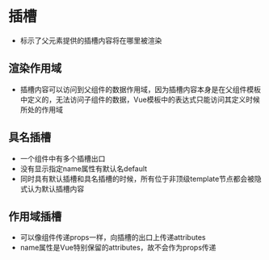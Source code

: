 # 插槽 
- 标示了父元素提供的插槽内容将在哪里被渲染
  
## 渲染作用域
- 插槽内容可以访问到父组件的数据作用域，因为插槽内容本身是在父组件模板中定义的，无法访问子组件的数据，Vue模板中的表达式只能访问其定义时候所处的作用域

## 具名插槽
- 一个组件中有多个插槽出口
- 没有显示指定name属性有默认名default
- 同时具有默认插槽和具名插槽的时候，所有位于非顶级template节点都会被隐式认为默认插槽内容

## 作用域插槽
- 可以像组件传递props一样，向插槽的出口上传递attributes
- name属性是Vue特别保留的attributes，故不会作为props传递